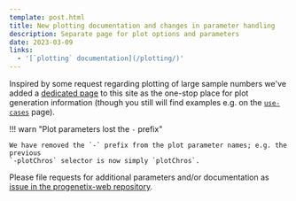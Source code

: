 ```yaml
---
template: post.html
title: New plotting documentation and changes in parameter handling
description: Separate page for plot options and parameters
date: 2023-03-09
links:
  - '[`plotting` documentation](/plotting/)'
---
```


Inspired by some request regarding plotting of large sample numbers we've added
a [dedicated page](/plotting/) to this site as the one-stop place for plot generation
information (though you still will find examples e.g. on the [`use-cases`](/use-cases/) page).

!!! warn "Plot parameters lost the `-` prefix"

    We have removed the `-` prefix from the plot parameter names; e.g. the previous
    `-plotChros` selector is now simply `plotChros`. 

<!--more-->

Please file requests for additional parameters and/or documentation as [issue in the progenetix-web repository](https://github.com/progenetix/progenetix-web/issues).